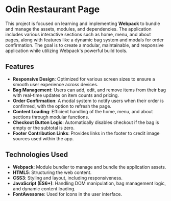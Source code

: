 # Odin Restaurant Page

This project is focused on learning and implementing **Webpack** to bundle and manage the assets, modules, and dependencies. The application includes various interactive sections such as home, menu, and about pages, along with features like a dynamic bag system and modals for order confirmation. The goal is to create a modular, maintainable, and responsive application while utilizing Webpack's powerful build tools.

## Features

- **Responsive Design**: Optimized for various screen sizes to ensure a smooth user experience across devices.
- **Bag Management**: Users can add, edit, and remove items from their bag with real-time updates on item counts and pricing.
- **Order Confirmation**: A modal system to notify users when their order is confirmed, with the option to refresh the page.
- **Content Loading**: Efficient handling of the home, menu, and about sections through modular functions.
- **Checkout Button Logic**: Automatically disables checkout if the bag is empty or the subtotal is zero.
- **Footer Contribution Links**: Provides links in the footer to credit image sources used within the app.

## Technologies Used

- **Webpack**: Module bundler to manage and bundle the application assets.
- **HTML5**: Structuring the web content.
- **CSS3**: Styling and layout, including responsiveness.
- **JavaScript (ES6+)**: Handling DOM manipulation, bag management logic, and dynamic content loading.
- **FontAwesome**: Used for icons in the user interface.
